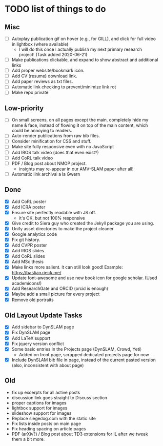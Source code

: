 TODO list of things to do
=========================

Misc
----
 * [ ] Autoplay publication gif on hover (e.g., for GILL), and click for full video in lightbox (where available)
      - I will do this once I actually publish my next primary research project! (Task added 2020-06-21)
 * [ ] Make publications clickable, and expand to show abstract and additional links
 * [ ] Add proper website/bookmark icon.
 * [ ] Add CV (resume) download link.
 * [ ] Add paper reviews as txt files.
 * [ ] Automatic link checking to prevent/minimize link rot
 * [ ] Make repo private

Low-priority
-----------
 * [ ] On small screens, on all pages except the main, completely hide my name & face, instead of flowing it on top of
       the main content, which could be annoying to readers.
 * [ ] Auto-render publications from raw bib files.
 * [ ] Consider minification for CSS and stuff.
 * [ ] Make site fully responsive even with no JavaScript
 * [ ] Add IROS talk video (does that even exist?)
 * [ ] Add CoRL talk video
 * [ ] PDF / Blog post about NMOP project.
     - insights may re-appear in our AMV-SLAM paper after all!
 * [ ] Automatic link archival a la Gwern

Done
---
 * [X] Add CoRL poster
 * [X] Add ICRA poster
 * [X] Ensure site perfectly readable with JS off.
      - it's OK, but not 100% responsive
 * [X] Give credit to Siera guy who created the Jekyll package you are using.
 * [X] Unify asset directories to make the project cleaner
 * [X] Google analytics code
 * [X] Fix git history.
 * [X] Add CVPR poster
 * [X] Add IROS slides 
 * [X] Add CoRL slides
 * [X] Add MSc thesis
 * [X] Make links more salient. It can still look good! Example: https://bastian.rieck.me/
 * [X] Update font-awesome and use new book icon for google scholar. (Used academicons!)
 * [X] Add ResearchGate and ORCID (orcid is enough)
 * [X] Maybe add a small picture for every project
 * [X] Remove old portraits

Old Layout Update Tasks
----------------
 * [X] Add sidebar to DynSLAM page
 * [X] Fix DynSLAM page
 * [X] Add LaTeX support
 * [X] Fix jquery version conflict
 * [X] Some basic entries in the Projects page (DynSLAM, Crowd, Yeti)
      - Added on front page, scrapped dedicated projects page for now
 * [X] Include DynSLAM bib file in page, instead of the current pasted version
     (also, inconsistent with about page)

Old
---
 * fix up excerpts for all active posts
 * discussion link goes straight to Discuss section
 * proper captions for images
 * lightbox support for images
 * slideshow support for images
 * Replace siegedog.com with the static site
 * Fix lists inside posts on main page
 * Fix heading spacing on article pages
 * PDF (arXiv?) / Blog post about TD3 extensions for IL after we tweak them
     a bit more.
